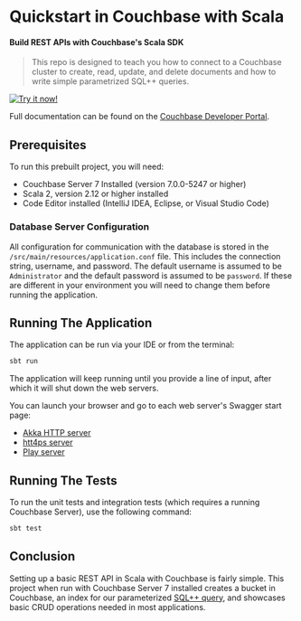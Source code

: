 # Quickstart in Couchbase with Scala

#### Build REST APIs with Couchbase's Scala SDK

> This repo is designed to teach you how to connect to a Couchbase cluster to create, read, update, and delete documents and how to write simple parametrized SQL++ queries.

[![Try it now!](https://da-demo-images.s3.amazonaws.com/runItNow_outline.png?couchbase-example=java-springboot-quickstart-repo&source=github)](https://gitpod.io/#https://github.com/couchbase-examples/scala-quickstart)

Full documentation can be found on the [Couchbase Developer Portal](https://developer.couchbase.com/tutorial-quickstart-scala/).
## Prerequisites
To run this prebuilt project, you will need:

- Couchbase Server 7 Installed (version 7.0.0-5247 or higher)
- Scala 2, version 2.12 or higher installed
- Code Editor installed (IntelliJ IDEA, Eclipse, or Visual Studio Code)

### Database Server Configuration

All configuration for communication with the database is stored in the `/src/main/resources/application.conf` file.  This includes the connection string, username, and password.  The default username is assumed to be `Administrator` and the default password is assumed to be `password`.  If these are different in your environment you will need to change them before running the application.

## Running The Application

The application can be run via your IDE or from the terminal:

```sh
sbt run
```

The application will keep running until you provide a line of input, after which it will shut down the web servers.

You can launch your browser and go to each web server's Swagger start page: 

* [Akka HTTP server](http://localhost:8081/docs)
* [htt4ps server](http://localhost:8082/docs)
* [Play server](http://localhost:8083/docs)

## Running The Tests

To run the unit tests and integration tests (which requires a running Couchbase Server), use the following command:

```sh
sbt test
```


## Conclusion

Setting up a basic REST API in Scala with Couchbase is fairly simple.  This project when run with Couchbase Server 7 installed creates a bucket in Couchbase, an index for our parameterized [SQL++ query](https://docs.couchbase.com/scala-sdk/current/howtos/n1ql-queries-with-sdk.html), and showcases basic CRUD operations needed in most applications.
